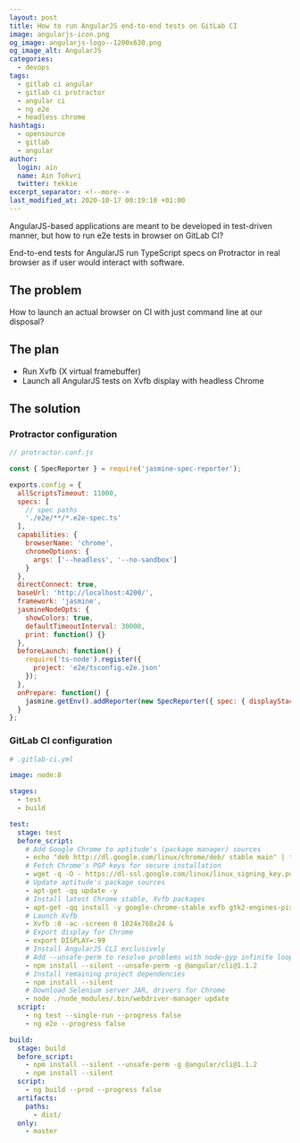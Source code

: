 ```yaml
---
layout: post
title: How to run AngularJS end-to-end tests on GitLab CI
image: angularjs-icon.png
og_image: angularjs-logo--1200x630.png
og_image_alt: AngularJS
categories:
  - devops
tags:
  - gitlab ci angular
  - gitlab ci protractor
  - angular ci
  - ng e2e
  - headless chrome
hashtags:
  - opensource
  - gitlab
  - angular
author:
  login: ain
  name: Ain Tohvri
  twitter: tekkie
excerpt_separator: <!--more-->
last_modified_at: 2020-10-17 00:19:10 +01:00
---
```

AngularJS-based applications are meant to be developed in test-driven manner, but how to run e2e tests in browser on GitLab CI?<!--more-->

End-to-end tests for AngularJS run TypeScript specs on Protractor in real browser as if user would interact with software.

## The problem

How to launch an actual browser on CI with just command line at our disposal?

## The plan

- Run Xvfb (X virtual framebuffer)
- Launch all AngularJS tests on Xvfb display with headless Chrome

## The solution

### Protractor configuration

``` javascript
// protractor.conf.js

const { SpecReporter } = require('jasmine-spec-reporter');

exports.config = {
  allScriptsTimeout: 11000,
  specs: [
    // spec paths
    './e2e/**/*.e2e-spec.ts'
  ],
  capabilities: {
    browserName: 'chrome',
    chromeOptions: {
      args: ['--headless', '--no-sandbox']
    }
  },
  directConnect: true,
  baseUrl: 'http://localhost:4200/',
  framework: 'jasmine',
  jasmineNodeOpts: {
    showColors: true,
    defaultTimeoutInterval: 30000,
    print: function() {}
  },
  beforeLaunch: function() {
    require('ts-node').register({
      project: 'e2e/tsconfig.e2e.json'
    });
  },
  onPrepare: function() {
    jasmine.getEnv().addReporter(new SpecReporter({ spec: { displayStacktrace: true } }));
  }
};
```

### GitLab CI configuration

```yaml
# .gitlab-ci.yml

image: node:8

stages:
  - test
  - build

test:
  stage: test
  before_script:
    # Add Google Chrome to aptitude's (package manager) sources
    - echo "deb http://dl.google.com/linux/chrome/deb/ stable main" | tee -a /etc/apt/sources.list
    # Fetch Chrome's PGP keys for secure installation
    - wget -q -O - https://dl-ssl.google.com/linux/linux_signing_key.pub | apt-key add -
    # Update aptitude's package sources
    - apt-get -qq update -y
    # Install latest Chrome stable, Xvfb packages
    - apt-get -qq install -y google-chrome-stable xvfb gtk2-engines-pixbuf xfonts-cyrillic xfonts-100dpi xfonts-75dpi xfonts-base xfonts-scalable imagemagick x11-apps default-jre
    # Launch Xvfb
    - Xvfb :0 -ac -screen 0 1024x768x24 &
    # Export display for Chrome
    - export DISPLAY=:99
    # Install AngularJS CLI exclusively
    # Add --unsafe-perm to resolve problems with node-gyp infinite loop on Docker
    - npm install --silent --unsafe-perm -g @angular/cli@1.1.2
    # Install remaining project dependencies
    - npm install --silent
    # Download Selenium server JAR, drivers for Chrome
    - node ./node_modules/.bin/webdriver-manager update
  script:
    - ng test --single-run --progress false
    - ng e2e --progress false

build:
  stage: build
  before_script:
    - npm install --silent --unsafe-perm -g @angular/cli@1.1.2
    - npm install --silent
  script:
    - ng build --prod --progress false
  artifacts:
    paths:
      - dist/
  only:
    - master
```
